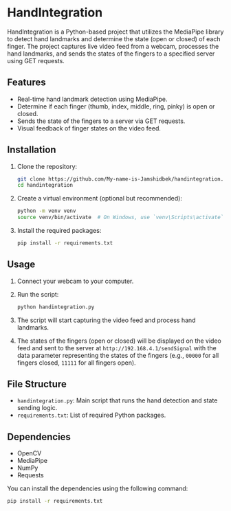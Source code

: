 # HandIntegration

HandIntegration is a Python-based project that utilizes the MediaPipe library to detect hand landmarks and determine the state (open or closed) of each finger. The project captures live video feed from a webcam, processes the hand landmarks, and sends the states of the fingers to a specified server using GET requests.

## Features

- Real-time hand landmark detection using MediaPipe.
- Determine if each finger (thumb, index, middle, ring, pinky) is open or closed.
- Sends the state of the fingers to a server via GET requests.
- Visual feedback of finger states on the video feed.

## Installation

1. Clone the repository:
    ```bash
    git clone https://github.com/My-name-is-Jamshidbek/handintegration.git
    cd handintegration
    ```

2. Create a virtual environment (optional but recommended):
    ```bash
    python -m venv venv
    source venv/bin/activate  # On Windows, use `venv\Scripts\activate`
    ```

3. Install the required packages:
    ```bash
    pip install -r requirements.txt
    ```

## Usage

1. Connect your webcam to your computer.

2. Run the script:
    ```bash
    python handintegration.py
    ```

3. The script will start capturing the video feed and process hand landmarks.

4. The states of the fingers (open or closed) will be displayed on the video feed and sent to the server at `http://192.168.4.1/sendSignal` with the data parameter representing the states of the fingers (e.g., `00000` for all fingers closed, `11111` for all fingers open).

## File Structure

- `handintegration.py`: Main script that runs the hand detection and state sending logic.
- `requirements.txt`: List of required Python packages.

## Dependencies

- OpenCV
- MediaPipe
- NumPy
- Requests

You can install the dependencies using the following command:
```bash
pip install -r requirements.txt
